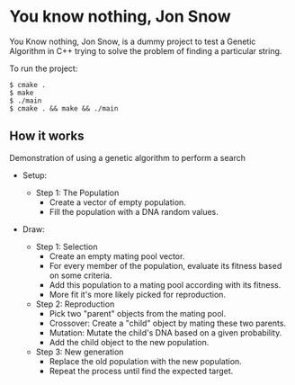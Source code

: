 You know nothing, Jon Snow
==========================

You Know nothing, Jon Snow, is a dummy project to test a Genetic Algorithm in C++ trying to solve the problem of finding a particular string.


To run the project:

```
$ cmake .
$ make
$ ./main
$ cmake . && make && ./main
```

## How it works

Demonstration of using a genetic algorithm to perform a search

- Setup:
    - Step 1: The Population
        - Create a vector of empty population.
        - Fill the population with a DNA random values.

- Draw:
    - Step 1: Selection
        - Create an empty mating pool vector.
        - For every member of the population, evaluate its fitness based on some criteria.
        - Add this population to a mating pool according with its fitness.
        - More fit it's more likely picked for reproduction.
    - Step 2: Reproduction
        - Pick two "parent" objects from the mating pool.        
        - Crossover: Create a "child" object by mating these two parents.        
        - Mutation: Mutate the child's DNA based on a given probability.        
        - Add the child object to the new population.
    - Step 3: New generation
        - Replace the old population with the new population.
        - Repeat the process until find the expected target.
